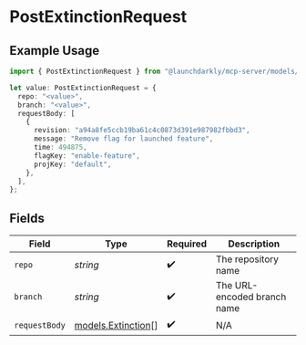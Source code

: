 # PostExtinctionRequest

## Example Usage

```typescript
import { PostExtinctionRequest } from "@launchdarkly/mcp-server/models/operations";

let value: PostExtinctionRequest = {
  repo: "<value>",
  branch: "<value>",
  requestBody: [
    {
      revision: "a94a8fe5ccb19ba61c4c0873d391e987982fbbd3",
      message: "Remove flag for launched feature",
      time: 494875,
      flagKey: "enable-feature",
      projKey: "default",
    },
  ],
};
```

## Fields

| Field                                             | Type                                              | Required                                          | Description                                       |
| ------------------------------------------------- | ------------------------------------------------- | ------------------------------------------------- | ------------------------------------------------- |
| `repo`                                            | *string*                                          | :heavy_check_mark:                                | The repository name                               |
| `branch`                                          | *string*                                          | :heavy_check_mark:                                | The URL-encoded branch name                       |
| `requestBody`                                     | [models.Extinction](../../models/extinction.md)[] | :heavy_check_mark:                                | N/A                                               |